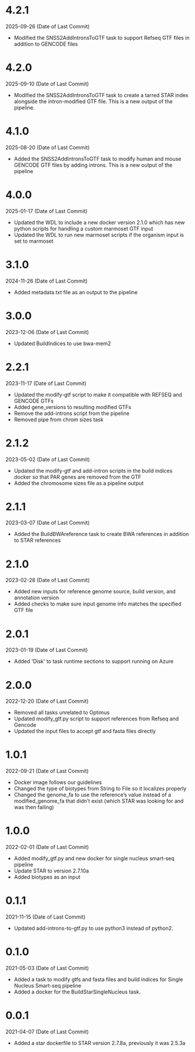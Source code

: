 # 4.2.1
2025-09-26 (Date of Last Commit)

* Modified the SNSS2AddIntronsToGTF task to support Refseq GTF files in addition to GENCODE files

# 4.2.0
2025-09-10 (Date of Last Commit)

* Modified the SNSS2AddIntronsToGTF task to create a tarred STAR index alongside the intron-modified GTF file. This is a new output of the pipeline.

# 4.1.0
2025-08-20 (Date of Last Commit)

* Added the SNSS2AddIntronsToGTF task to modify human and mouse GENCODE GTF files by adding introns. This is a new output of the pipeline

# 4.0.0
2025-01-17 (Date of Last Commit)

* Updated the WDL to include a new docker version 2.1.0 which has new python scripts for handling a custom marmoset GTF input
* Updated the WDL to run new marmoset scripts if the organism input is set to marmoset

# 3.1.0
2024-11-26 (Date of Last Commit)

* Added metadata.txt file as an output to the pipeline

# 3.0.0
2023-12-06 (Date of Last Commit)

* Updated BuildIndices to use bwa-mem2

# 2.2.1
2023-11-17 (Date of Last Commit)
* Updated the modify-gtf script to make it compatible with REFSEQ and GENCODE GTFs
* Added gene_versions to resulting modified GTFs
* Remove the add-introns script from the pipeline
* Removed pipe from chrom sizes task

# 2.1.2
2023-05-02 (Date of Last Commit)
* Updated the modify-gtf and add-intron scripts in the build indices docker so that PAR genes are removed from the GTF
* Added the chromosome sizes file as a pipeline output

# 2.1.1
2023-03-07 (Date of Last Commit)
* Added the BuildBWAreference task to create BWA references in addition to STAR references

# 2.1.0
2023-02-28 (Date of Last Commit)
* Added new inputs for reference genome source, build version, and annotation version
* Added checks to make sure input genome info matches the specified GTF file

# 2.0.1
2023-01-19 (Date of Last Commit)

* Added 'Disk' to task runtime sections to support running on Azure

# 2.0.0

2022-12-20 (Date of Last Commit)

* Removed all tasks unrelated to Optimus
* Updated modify_gtf.py script to support references from Refseq and Gencode
* Updated the input files to accept gtf and fasta files directly

# 1.0.1

2022-09-21 (Date of Last Commit)

* Docker image follows our guidelines
* Changed the type of biotypes from String to File so it localizes properly
* Changed the genome_fa to use the reference’s value instead of a modified_genome_fa that didn’t exist (which STAR was looking for and was then failing)

# 1.0.0

2022-02-01 (Date of Last Commit)

* Added modify_gtf.py and new docker for single nucleus smart-seq pipeline
* Update STAR to version 2.7.10a 
* Added biotypes as an input 

# 0.1.1

2021-11-15 (Date of Last Commit)

* Updated add-introns-to-gtf.py to use python3 instead of python2.

# 0.1.0

2021-05-03 (Date of Last Commit)

* Added a task to modify gtfs and fasta files and build indices for Single Nucleus Smart-seq pipeline
* Added a docker for the BuildStarSingleNucleus task.

# 0.0.1

2021-04-07 (Date of Last Commit)

* Added a star dockerfile to STAR version 2.7.8a, previously it was 2.5.3a



